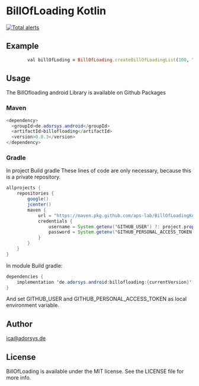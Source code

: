 # BillOfLoading Kotlin

<a href="https://github.com/aps-lab/BillOfLoadingKotlin/packages/509059">
        <img src="https://img.shields.io/badge/download-github%20packages-green"
            alt="Total alerts"/></a>

## Example

```ruby
        val billOfLoding = BillOfLoading.createBillOfLoadingList(100, "receiverId")
```

## Usage
The BillOfloading android Library is available on Github Packages

### Maven
```java
<dependency>
  <groupId>de.adorsys.android</groupId>
  <artifactId>billofloading</artifactId>
  <version>0.0.3</version>
</dependency>
```
### Gradle
In project Build gradle These lines of code are only necessary, because this is a private repository.

```java
allprojects {
    repositories {
        google()
        jcenter()
        maven {
            url = "https://maven.pkg.github.com/aps-lab/BillOfLoadingKotlin"
            credentials {
                username = System.getenv('GITHUB_USER') ?: project.properties['GITHUB_USER']
                password = System.getenv('GITHUB_PERSONAL_ACCESS_TOKEN') ?: project.properties['GITHUB_PERSONAL_ACCESS_TOKEN']
            }
        }
    }
}
```
In module Build gradle:

```java
dependencies {
    implementation 'de.adorsys.android:billofloading:{currentVersion}'
}
```
And set GITHUB_USER and GITHUB_PERSONAL_ACCESS_TOKEN as local environment variable.


## Author

ica@adorsys.de

## License

BillOfLoading is available under the MIT license. See the LICENSE file for more info.
